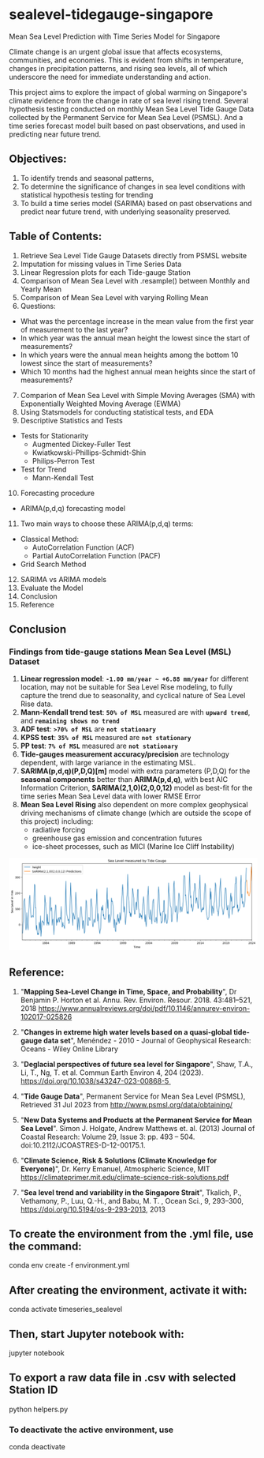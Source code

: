 # sealevel-tidegauge-singapore
Mean Sea Level Prediction with Time Series Model for Singapore

Climate change is an urgent global issue that affects ecosystems, communities, and economies. This is evident from shifts in temperature, changes in precipitation patterns, and rising sea levels, all of which underscore the need for immediate understanding and action.

This project aims to explore the impact of global warming on Singapore's climate evidence from the change in rate of sea level rising trend. Several hypothesis testing conducted on monthly Mean Sea Level Tide Gauge Data collected by the Permanent Service for Mean Sea Level (PSMSL). And a time series forecast model built based on past observations, and used in predicting near future trend. 

## Objectives: 

1. To identify trends and seasonal patterns, 
2. To determine the significance of changes in sea level conditions with statistical hypothesis testing for trending 
3. To build a time series model (SARIMA) based on past observations and predict near future trend, with underlying seasonality preserved.

## Table of Contents:
1. Retrieve Sea Level Tide Gauge Datasets directly from PSMSL website
2. Imputation for missing values in Time Series Data
3. Linear Regression plots for each Tide-gauge Station
4. Comparison of Mean Sea Level with .resample() between Monthly and Yearly Mean
5. Comparison of Mean Sea Level with varying Rolling Mean
6. Questions:
- What was the percentage increase in the mean value from the first year of measurement to the last year?
- In which year was the annual mean height the lowest since the start of measurements?
- In which years were the annual mean heights among the bottom 10 lowest since the start of measurements?
- Which 10 months had the highest annual mean heights since the start of measurements?
7. Comparion of Mean Sea Level with Simple Moving Averages (SMA) with Exponentially Weighted Moving Average (EWMA)
8. Using Statsmodels for conducting statistical tests, and EDA
9. Descriptive Statistics and Tests
- Tests for Stationarity
    - Augmented Dickey-Fuller Test
    - Kwiatkowski-Phillips-Schmidt-Shin
    - Philips-Perron Test
- Test for Trend
    - Mann-Kendall Test
10. Forecasting procedure
- ARIMA(p,d,q) forecasting model
11. Two main ways to choose these ARIMA(p,d,q) terms:
- Classical Method: 
    - AutoCorrelation Function (ACF)
    - Partial AutoCorrelation Function (PACF)
- Grid Search Method
12. SARIMA vs ARIMA models
13. Evaluate the Model
14. Conclusion
15. Reference

## Conclusion

### Findings from tide-gauge stations Mean Sea Level (MSL) Dataset 

1. **Linear regression model**: **`-1.00 mm/year ~ +6.88 mm/year`** for different location, may not be suitable for Sea Level Rise modeling, to fully capture the trend due to seasonality, and cyclical nature of Sea Level Rise data.
2. **Mann-Kendall trend test**: **`50% of MSL`** measured are with **`upward trend`**, and **`remaining shows no trend`**
3. **ADF test**: **`>70% of MSL`** are **`not stationary`**
4. **KPSS test**: **`35% of MSL`** measured are **`not stationary`**
5. **PP test**: **`7% of MSL`** measured are **`not stationary`**
6. **Tide-gauges measurement accuracy/precision** are technology dependent, with large variance in the estimating MSL.
7. **SARIMA(p,d,q)(P,D,Q)[m]** model with extra parameters (P,D,Q) for the **seasonal components** better than **ARIMA(p,d,q)**, with best AIC Information Criterion, **SARIMA(2,1,0)(2,0,0,12)** model as best-fit for the time series Mean Sea Level data with lower RMSE Error
8. **Mean Sea Level Rising** also dependent on more complex geophysical driving mechanisms of climate change (which are outside the scope of this project) including:
    - radiative forcing 
    - greenhouse gas emission and concentration futures
    - ice-sheet processes, such as MICI (Marine Ice Cliff Instability)

![](Mean_Sea_Level_Prediction_with_SARIMA.png)



## Reference:

1. "**Mapping Sea-Level Change in Time, Space, and Probability**", Dr Benjamin P. Horton et al. Annu. Rev. Environ. Resour. 2018. 43:481–521, 2018 https://www.annualreviews.org/doi/pdf/10.1146/annurev-environ-102017-025826

2. "**Changes in extreme high water levels based on a quasi‐global tide‐gauge data set**", Menéndez - 2010 - Journal of Geophysical Research: Oceans - Wiley Online Library

3. "**Deglacial perspectives of future sea level for Singapore**", Shaw, T.A., Li, T., Ng, T. et al. Commun Earth Environ 4, 204 (2023). https://doi.org/10.1038/s43247-023-00868-5 

4. "**Tide Gauge Data**", Permanent Service for Mean Sea Level (PSMSL), Retrieved 31 Jul 2023 from http://www.psmsl.org/data/obtaining/

5. "**New Data Systems and Products at the Permanent Service for Mean Sea Level**". Simon J. Holgate, Andrew Matthews et. al. (2013) Journal of Coastal Research: Volume 29, Issue 3: pp. 493 – 504. doi:10.2112/JCOASTRES-D-12-00175.1.

6. "**Climate Science, Risk & Solutions (Climate Knowledge for Everyone)**", Dr. Kerry Emanuel, Atmospheric Science, MIT https://climateprimer.mit.edu/climate-science-risk-solutions.pdf

7. "**Sea level trend and variability in the Singapore Strait**", Tkalich, P., Vethamony, P., Luu, Q.-H., and Babu, M. T. , Ocean Sci., 9, 293–300, https://doi.org/10.5194/os-9-293-2013, 2013



## To create the environment from the .yml file, use the command:

conda env create -f environment.yml

## After creating the environment, activate it with:

conda activate timeseries_sealevel

## Then, start Jupyter notebook with:

jupyter notebook

## To export a raw data file in .csv with selected Station ID

python helpers.py

### To deactivate the active environment, use

conda deactivate

